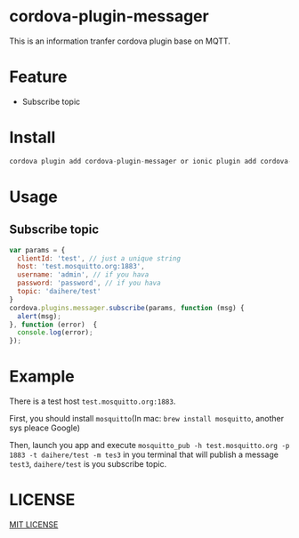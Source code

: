 # cordova-plugin-messager

This is an information tranfer cordova plugin base on MQTT.

# Feature

- Subscribe topic

# Install 

```Javascript
cordova plugin add cordova-plugin-messager or ionic plugin add cordova-plugin-messager
```

# Usage

## Subscribe topic

```Javascript
var params = {
  clientId: 'test', // just a unique string
  host: 'test.mosquitto.org:1883',
  username: 'admin', // if you hava
  password: 'password', // if you hava
  topic: 'daihere/test'
}
cordova.plugins.messager.subscribe(params, function (msg) {
  alert(msg);
}, function (error)  {
  console.log(error);
});
```

# Example

There is a test host ```test.mosquitto.org:1883```. 

First, you should install ```mosquitto```(In mac: ```brew install mosquitto```, another sys pleace Google)

Then, launch you app and execute ```mosquitto_pub -h test.mosquitto.org -p 1883 -t daihere/test -m tes3```  in you terminal that will publish a message ```test3```, ```daihere/test``` is you subscribe topic.

# LICENSE

[MIT LICENSE](http://opensource.org/licenses/MIT)

